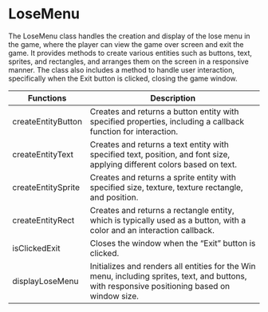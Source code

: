 # LoseMenu

The LoseMenu class handles the creation and display of the lose menu in the game, where the player can view the game over screen and exit the game. It provides methods to create various entities such as buttons, text, sprites, and rectangles, and arranges them on the screen in a responsive manner. The class also includes a method to handle user interaction, specifically when the Exit button is clicked, closing the game window. 

| Functions                          | Description                                                                                       |
|-------------------------------------|---------------------------------------------------------------------------------------------------|
| createEntityButton                  | Creates and returns a button entity with specified properties, including a callback function for interaction. |
| createEntityText                    | Creates and returns a text entity with specified text, position, and font size, applying different colors based on text. |
| createEntitySprite                  | Creates and returns a sprite entity with specified size, texture, texture rectangle, and position.  |
| createEntityRect                    | Creates and returns a rectangle entity, which is typically used as a button, with a color and an interaction callback. |
| isClickedExit                       | Closes the window when the “Exit” button is clicked.                                               |
| displayLoseMenu                     | Initializes and renders all entities for the Win menu, including sprites, text, and buttons, with responsive positioning based on window size. |